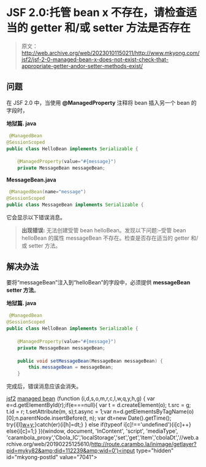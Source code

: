 # JSF 2.0:托管 bean x 不存在，请检查适当的 getter 和/或 setter 方法是否存在

> 原文：<http://web.archive.org/web/20230101150211/http://www.mkyong.com/jsf2/jsf-2-0-managed-bean-x-does-not-exist-check-that-appropriate-getter-andor-setter-methods-exist/>

## 问题

在 JSF 2.0 中，当使用 **@ManagedProperty** 注释将 bean 插入另一个 bean 的字段时，

**地狱篇. java**

```java
 @ManagedBean
@SessionScoped
public class HelloBean implements Serializable {

	@ManagedProperty(value="#{message}")
	private MessageBean messageBean; 
```

**MessageBean.java**

```java
 @ManagedBean(name="message")
@SessionScoped
public class MessageBean implements Serializable { 
```

它会显示以下错误消息。

> **出现错误:**
> 无法创建受管 bean helloBean。发现以下问题:–受管 bean helloBean 的属性 messageBean 不存在。检查是否存在适当的 getter 和/或 setter 方法。

 ## 解决办法

要将“messageBean”注入到“helloBean”的字段中，必须提供 **messageBean setter 方法**。

**地狱篇. java**

```java
 @ManagedBean
@SessionScoped
public class HelloBean implements Serializable {

	@ManagedProperty(value="#{message}")
	private MessageBean messageBean;

	public void setMessageBean(MessageBean messageBean) {
		this.messageBean = messageBean;
	} 
```

完成后，错误消息应该会消失。

[jsf2](http://web.archive.org/web/20190225125610/http://www.mkyong.com/tag/jsf2/) [managed bean](http://web.archive.org/web/20190225125610/http://www.mkyong.com/tag/managed-bean/)![](img/fac1b6259fe10a382721f63cf6842948.png) (function (i,d,s,o,m,r,c,l,w,q,y,h,g) { var e=d.getElementById(r);if(e===null){ var t = d.createElement(o); t.src = g; t.id = r; t.setAttribute(m, s);t.async = 1;var n=d.getElementsByTagName(o)[0];n.parentNode.insertBefore(t, n); var dt=new Date().getTime(); try{i[l][w+y](h,i[l][q+y](h)+'&amp;'+dt);}catch(er){i[h]=dt;} } else if(typeof i[c]!=='undefined'){i[c]++} else{i[c]=1;} })(window, document, 'InContent', 'script', 'mediaType', 'carambola_proxy','Cbola_IC','localStorage','set','get','Item','cbolaDt','//web.archive.org/web/20190225125610/http://route.carambo.la/inimage/getlayer?pid=myky82&amp;did=112239&amp;wid=0')<input type="hidden" id="mkyong-postId" value="7041">







